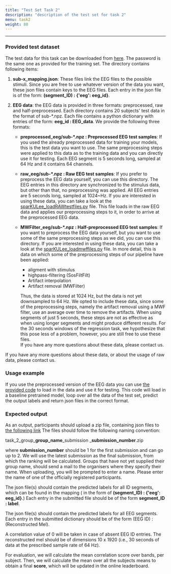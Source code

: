 ```yaml
---
title: "Test Set Task 2"
description: "description of the test set for task 2"
menu: task2
weight: 80
---
```


---

### Provided test dataset

The test data for this task can be downloaded from [here](https://homes.esat.kuleuven.be/~lbollens/sparrkulee/test_set). 
The password is the same one as provided for the training set. 
The directory contains following items:
1) **sub-x_mapping.json**: These files link the EEG files to the possible stimuli. 
Since you are free to use whatever version of the data you want, these json files contain 
keys to the EEG files. Each entry in the json file is of the form:
**(segment_ID) : {'eeg': eeg_id}**.

2) **EEG data**: the EEG data is provided in three formats: preprocessed, raw and half-preprocessed. 
Each directory contains 20 subjects' test data in the format 
of sub-*.npz. Each  file contains a python dictionary with entries of the form: 
**eeg_id : EEG_data**. We provide the following three formats:
   - **preprocessed_eeg/sub-*.npz : Preprocessed EEG test samples**:
   If you used the already preprocessed data for training your models, this is the test data you want to use.
   The same preprocessing steps were applied to this data as to the training data and you can directly use it for testing. 
   Each EEG segment is 5 seconds long, sampled at 64 Hz and it contains 64 channels.
   - **raw_eeg/sub-*.npz : Raw EEG test samples**: 
   If you prefer to preprocess the EEG data yourself, you can use this directory. The EEG entries in this directory 
   are synchronized to the stimulus data, but other than that, no preprocessing was applied. All EEG entries are 5 seconds long,
   sampled at 1024~Hz. If you are interested in using these data, you can take a look at the [sparKULee_loadRAWtestfiles.py](https://github.com/exporl/auditory-eeg-challenge-2024-code/blob/main/preprocessing_code/sparKULee_loadRAWtestfiles.py) file. 
   This file loads in the raw EEG data and applies our preprocessing steps to it, in order to arrive at the preprocessed EEG data. 
   - **MWFilter_eeg/sub-*.npz : Half-preprocessed EEG test samples**:
   If you want to preprocess the EEG data yourself, but you want to use some of the same preprocessing steps as we did, you can use this directory.
   If you are interested in using these data, you can take a look at the [sparKULee_loadmwffiles.py](https://github.com/exporl/auditory-eeg-challenge-2024-code/blob/main/preprocessing_code/sparKULee_loadmwffiles.py) file.
   In more detail, this is data on which some of the preprocessing steps of our pipeline have been applied: 
     - aligment with stimulus 
     - highpass-filtering (SosFiltFilt)
     - Artifact interpolation
     - Artifact removal (MWFilter)

     Thus, the data is stored at 1024 Hz, but the data is not yet downsampled to 64 Hz. 
     We opted to include these data, since some of the preprocessing steps, namely the artifact removal using a MWF filter, use an average over time to remove the artifacts.
     When using segments of just 5 seconds, these steps are not as effective as when using longer segments and might produce different results. For the 30 seconds windows of the regression task, we hypothesize that this pose less of a problem, however, you are still free to use these files.  
     If you have any more questions about these data, please contact us.

If you have any more questions about these data, or about the usage of raw data, please contact us.

### Usage example 
If you use the preprocessed version of the EEG data
you can use [the provided code](https://github.com/exporl/auditory-eeg-challenge-2024-code/blob/main/task2_regression/experiments/test_regression.py) to load in the data and use it for testing.
This code will load in a baseline pretrained model, 
loop over all the data of the test set, predict the output labels and return json files in the correct format.





### Expected output 

 As an output, participants should upload a zip file, containing json files to [the following link](https://kuleuven-my.sharepoint.com/:f:/g/personal/lies_bollens_kuleuven_be/EhTPDzpHeg1LoLxmRNNt968BLSEFSJ8F6TecZepRHhdjMg)
 The files should follow the following naming convention: 
 
 task_2_group_**group_name**_submission _**submission_number**.zip
 
 where **submission_number** should be 1 for 
 the first submission and can go up to 2. We will use the latest submission as the final submission, from which the ranking will be calculated. Groups that have not yet supplied their group name, should send a mail to the
 organisers where they specify their name. When uploading, you will be prompted to enter a name. Please enter the name of one of the officially registered participants. 
 
The json file(s) should contain the predicted labels for all ID segments, which can be found in the mapping ( in the form of **(segment_ID) : {'eeg': eeg_id}**.)
Each entry in the submitted file should be of the form **segment_ID : label**.

The json file(s) should contain the predicted labels for all EEG segments.
Each entry in the submitted dictionary should be of the form (EEG ID) : (Reconstructed Mel).

A correlation value of 0 will be taken in case of absent EEG ID entries. 
The reconstructed mel should be of dimensions 10 x 1920 (i.e., 30 seconds of data at the prescribed sample rate of 64 Hz). 

For evaluation, we will calculate the mean correlation score over bands, per subject. Then, we will calculate the mean over all the subjects means to obtain a final **score**, which will be updated in the online leaderboard.

